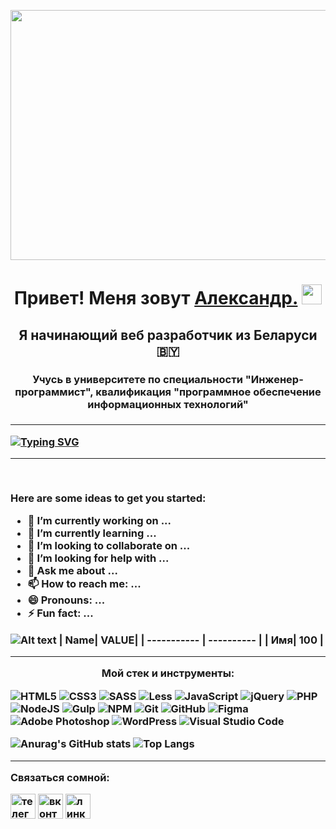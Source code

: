 <a href="https://t.me/Default94"><img src="https://raw.githubusercontent.com/alexandrtanana/icons-for-github/master/banner.jpg" width="900" height="400"></img></a>

<h1 align="center">Привет! Меня зовут <a href="https://vk.com/alexandrtanana" target="_blank">Александр.</a> 
<img src="https://github.com/blackcater/blackcater/raw/main/images/Hi.gif" height="32"/></h1>
<h2 align="center">Я начинающий веб разработчик из Беларуси  🇧🇾 </h2>
<h3 align="center">Учусь в университете по специальности "Инженер-программист", квалификация "программное обеспечение информационных технологий" <h3>
<hr>

<a href="https://git.io/typing-svg"><img src="https://readme-typing-svg.herokuapp.com?font=&weight=500&size=18&color=BDFF00&multiline=true&width=700&lines=%D0%95%D1%81%D0%BB%D0%B8+%D0%B4%D0%B5%D0%B9%D1%81%D1%82%D0%B2%D0%B8%D1%82%D0%B5%D0%BB%D1%8C%D0%BD%D0%BE+%D1%85%D0%BE%D1%82%D0%B8%D1%82%D0%B5+%D1%81%D0%B4%D0%B5%D0%BB%D0%B0%D1%82%D1%8C+%D0%BA%D0%B0%D1%80%D1%8C%D0%B5%D1%80%D1%83%2C+%D0%B7%D0%B0%D0%B1%D1%83%D0%B4%D1%8C%D1%82%D0%B5+%D1%81%D0%BB%D0%BE%D0%B2%D0%BE+%C2%AB%D0%B1%D1%8B%D1%81%D1%82%D1%80%D0%B5%D0%B5%C2%BB.+;%D0%91%D1%8B%D1%81%D1%82%D1%80%D0%BE+%D0%BC%D0%BE%D0%B6%D0%BD%D0%BE+%D1%81%D1%82%D0%B0%D1%82%D1%8C+%D1%82%D0%BE%D0%BB%D1%8C%D0%BA%D0%BE+%C2%AB%D0%BE%D1%84%D0%B8%D1%81%D0%BD%D1%8B%D0%BC+%D0%BF%D0%BB%D0%B0%D0%BD%D0%BA%D1%82%D0%BE%D0%BD%D0%BE%D0%BC%C2%BB." alt="Typing SVG" /></a>
<hr>
 
<br/>







Here are some ideas to get you started:

- 🔭 I’m currently working on ...
- 🌱 I’m currently learning ...
- 👯 I’m looking to collaborate on ... 
- 🤔 I’m looking for help with ...
- 💬 Ask me about ...
- 📫 How to reach me: ...
- 😄 Pronouns: ...
- ⚡ Fun fact: ... 



![Alt text](https://spotify-recently-played-readme.vercel.app/api?user=31jmhnmgixq76jppbx4ykcuggkia&unique={true|1|on|yes})
| Name| VALUE|
| ----------- | ---------- |
| Имя| 100 |




<hr>
<p align="center" color=bdff00> Мой стек и инструменты:</p>

  ![HTML5](https://img.shields.io/badge/html5-%23E34F26.svg?style=for-the-badge&logo=html5&logoColor=white)
  ![CSS3](https://img.shields.io/badge/css3-%231572B6.svg?style=for-the-badge&logo=css3&logoColor=white)
  ![SASS](https://img.shields.io/badge/SASS-hotpink.svg?style=for-the-badge&logo=SASS&logoColor=white)
  ![Less](https://img.shields.io/badge/less-2B4C80?style=for-the-badge&logo=less&logoColor=white)
  ![JavaScript](https://img.shields.io/badge/javascript-%23323330.svg?style=for-the-badge&logo=javascript&logoColor=%23F7DF1E)
  ![jQuery](https://img.shields.io/badge/jquery-%230769AD.svg?style=for-the-badge&logo=jquery&logoColor=white)
  ![PHP](https://img.shields.io/badge/php-%23777BB4.svg?style=for-the-badge&logo=php&logoColor=white)
  ![NodeJS](https://img.shields.io/badge/node.js-6DA55F?style=for-the-badge&logo=node.js&logoColor=white)
  ![Gulp](https://img.shields.io/badge/GULP-%23CF4647.svg?style=for-the-badge&logo=gulp&logoColor=white)
  ![NPM](https://img.shields.io/badge/NPM-%23CB3837.svg?style=for-the-badge&logo=npm&logoColor=white)
  ![Git](https://img.shields.io/badge/git-%23F05033.svg?style=for-the-badge&logo=git&logoColor=white)
  ![GitHub](https://img.shields.io/badge/github-%23121011.svg?style=for-the-badge&logo=github&logoColor=white)
  ![Figma](https://img.shields.io/badge/figma-%23F24E1E.svg?style=for-the-badge&logo=figma&logoColor=white)
  ![Adobe Photoshop](https://img.shields.io/badge/adobe%20photoshop-%2331A8FF.svg?style=for-the-badge&logo=adobe%20photoshop&logoColor=white)
  ![WordPress](https://img.shields.io/badge/WordPress-%23117AC9.svg?style=for-the-badge&logo=WordPress&logoColor=white)
  ![Visual Studio Code](https://img.shields.io/badge/Visual%20Studio%20Code-0078d7.svg?style=for-the-badge&logo=visual-studio-code&logoColor=white)



![Anurag's GitHub stats](https://github-readme-stats.vercel.app/api?username=alexandrtanana&theme=dark&title_color=bdff00)
![Top Langs](https://github-readme-stats.vercel.app/api/top-langs/?username=alexandrtanana&langs_count=8&theme=dark&title_color=bdff00)
<!-- ![Ashutosh's github activity graph](https://github-readme-activity-graph.cyclic.app/graph?username=alexandrtanana&theme=github-compact) -->
<hr>
<p>Связаться сомной:</p>
<a href="https://t.me/Default94" target="_blank"><img src="https://raw.githubusercontent.com/alexandrtanana/icons-for-github/master/telegram_tile_logo_icon_169640.png?token=GHSAT0AAAAAAB57WTM6FNCH6M54D3O7ZB2CY7EC35Q" width="40" height="40" alt="телеграм"></img></a>
<a href="https://vk.com/alexandrtanana" target="_blank"><img src="https://raw.githubusercontent.com/alexandrtanana/icons-for-github/master/iconfinder-social-media-applications-32vk-4102593_113806.png?token=GHSAT0AAAAAAB57WTM6GD3H666Q4U35HC54Y7EC3FQ" width="40" height="40" alt="вконтакте"></img></a>
<a href="http://www.linkedin.com/in/alexandrtanana" target="_blank"><img src="https://raw.githubusercontent.com/alexandrtanana/icons-for-github/master/iconfinder-social-media-applications-14linkedin-4102586_113786.png?token=GHSAT0AAAAAAB57WTM64QPOEVNGIWU6V6HKY7ECZ6A" width="40" height="40" alt="линкед ин"></img></a>

